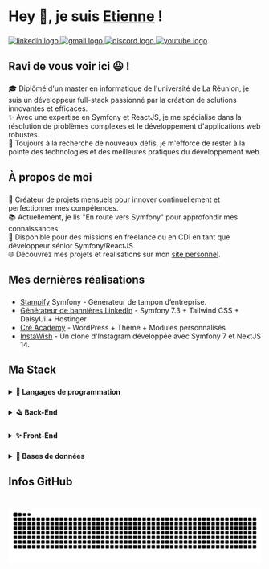 <h1 align="left">Hey 👋, je suis <a href="https://coding974.com">Etienne</a> !</h1>

###

<div align="left">
  <a href="https://www.linkedin.com/in/etienne-vaytilingom" target="_blank">
    <img src="https://img.shields.io/static/v1?message=LinkedIn&logo=linkedin&label=&color=0077B5&logoColor=white&labelColor=&style=flat" height="" alt="linkedin logo" />
  </a>
  <a href="mailto:formation.etienne.re@gmail.com" target="_blank">
    <img src="https://img.shields.io/static/v1?message=Gmail&logo=gmail&label=&color=D14836&logoColor=white&labelColor=&style=flat" height="" alt="gmail logo" />
  </a>
  <a href="https://discord.gg/Z9FAZkBmbe" target="_blank">
    <img src="https://img.shields.io/static/v1?message=Discord&logo=discord&label=&color=7289DA&logoColor=white&labelColor=&style=flat" height="" alt="discord logo" />
  </a>
  <a href="https://www.youtube.com/channel/UCRdiUd3ok3ROcwhWM65au4w" target="_blank">
    <img src="https://img.shields.io/static/v1?message=YouTube&logo=youtube&label=&color=FF0000&logoColor=white&labelColor=&style=flat" height="" alt="youtube logo" />
  </a>
</div>

###

<h2 align="left">Ravi de vous voir ici 😃 !</h2>

###

<p align="left">
🎓 Diplômé d'un master en informatique de l'université de La Réunion, je suis un développeur full-stack passionné par la création de solutions innovantes et efficaces.<br>
✨ Avec une expertise en Symfony et ReactJS, je me spécialise dans la résolution de problèmes complexes et le développement d'applications web robustes.<br>
🚀 Toujours à la recherche de nouveaux défis, je m'efforce de rester à la pointe des technologies et des meilleures pratiques du développement web.
</p>

###

<h2 align="left">À propos de moi</h2>

###

<p align="left">
🚀 Créateur de projets mensuels pour innover continuellement et perfectionner mes compétences.<br>
📚 Actuellement, je lis "En route vers Symfony" pour approfondir mes connaissances.<br>
🎯 Disponible pour des missions en freelance ou en CDI en tant que développeur sénior Symfony/ReactJS.<br>
🌐 Découvrez mes projets et réalisations sur mon <a href="https://coding974.com">site personnel</a>.
</p>

###

<h2 align="left">Mes dernières réalisations</h2>

###

<p align="left">
  <ul>
    <li><a href="https://stampify.coding974.com/" target="_blank">Stampify</a> Symfony - Générateur de tampon d’entreprise. </li>
    <li><a href="https://banner.coding974.com/welcome">Générateur de bannières LinkedIn</a> - Symfony 7.3 + Tailwind CSS + DaisyUi + Hostinger</li>
    <li><a href="https://creacademy.re/">Cré Academy</a> - WordPress + Thème + Modules personnalisés </li>
    <li><a href="https://next-instawish.vercel.app/" target="_blank">InstaWish</a> - Un clone d'Instagram développée avec Symfony 7 et NextJS 14.</li>
  </ul>
</p>

###

<h2 align="left">Ma Stack</h2>

###

<details>	
  <summary><b>📜 Langages de programmation</b></summary>
  <img src="https://img.shields.io/badge/PHP-777BB4?logo=php&logoColor=black&style=for-the-badge" height="40" alt="php logo" />
  <img width="12" />
  <img src="https://img.shields.io/badge/TypeScript-3178C6?logo=typescript&logoColor=white&style=for-the-badge" height="40" alt="typescript logo" />
  <img width="12" />
  <img src="https://img.shields.io/badge/JavaScript-F7DF1E?logo=javascript&logoColor=black&style=for-the-badge" height="40" alt="javascript logo" />
</details>

###

<details>	
  <summary><b>🪒 Back-End</b></summary>
  <img src="https://img.shields.io/badge/Symfony-000000?logo=symfony&logoColor=white&style=for-the-badge" height="40" alt="symfony logo" />
  <img width="12" />
  <img src="https://img.shields.io/badge/AdonisJS-5A45FF?logo=adonisjs&logoColor=white&style=for-the-badge" height="40" alt="adonisjs logo" />
</details>

###

<details>	
  <summary><b>✨ Front-End</b></summary>
  <img src="https://img.shields.io/badge/React-61DAFB?logo=react&logoColor=black&style=for-the-badge" height="40" alt="react logo" />
  <img width="12" />
  <img src="https://img.shields.io/badge/Next.js-000000?logo=nextdotjs&logoColor=white&style=for-the-badge" height="40" alt="nextjs logo" />
  <img width="12" />
  <img src="https://img.shields.io/badge/Tailwind CSS-06B6D4?logo=tailwindcss&logoColor=black&style=for-the-badge" height="40" alt="tailwindcss logo" />
</details>

###

<details>	
  <summary><b>💾 Bases de données</b></summary>
  <img src="https://img.shields.io/badge/MySQL-4479A1?logo=mysql&logoColor=white&style=for-the-badge" height="40" alt="mysql logo" />
  <img width="12" />
  <img src="https://img.shields.io/badge/MongoDB-47A248?logo=mongodb&logoColor=white&style=for-the-badge" height="40" alt="mongodb logo" />
</details>

###

<h2 align="left">Infos GitHub</h2>

###

<br clear="both">

<img src="https://raw.githubusercontent.com/arro38/arro38/output/snake.svg" alt="Snake animation" />

###
